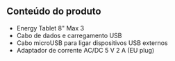 ## Conteúdo do produto

* Energy Tablet 8" Max 3
* Cabo de dados e carregamento USB
* Cabo microUSB para ligar dispositivos USB externos
* Adaptador de corrente AC/DC 5 V 2 A (EU plug)
